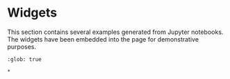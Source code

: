# Widgets

This section contains several examples generated from Jupyter notebooks.
The widgets have been embedded into the page for demonstrative purposes.

```{toctree}
:glob: true

*
```